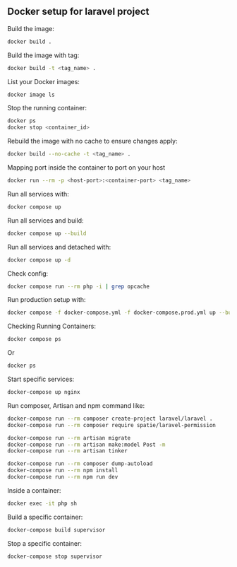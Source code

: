 ## Docker setup for laravel project

Build the image:
```bash
docker build .
```
Build the image with tag:
```bash
docker build -t <tag_name> .
```
List your Docker images:
```bash
docker image ls
```
Stop the running container:
```bash
docker ps
docker stop <container_id>
```
Rebuild the image with no cache to ensure changes apply:
```bash
docker build --no-cache -t <tag_name> .
```
Mapping port inside the container to port on your host
```bash
docker run --rm -p <host-port>:<container-port> <tag_name>
```
Run all services with:
```bash
docker compose up
```
Run all services and build:
```bash
docker compose up --build
```
Run all services and detached with:
```bash
docker compose up -d
```
Check config:
```bash
docker compose run --rm php -i | grep opcache
```
Run production setup with:
```bash
docker compose -f docker-compose.yml -f docker-compose.prod.yml up --build
```
Checking Running Containers:
```bash
docker compose ps
```
Or
```bash
docker ps
```
Start specific services:
```bash
docker-compose up nginx
```
Run composer, Artisan and npm command like:
```bash
docker-compose run --rm composer create-project laravel/laravel .
docker-compose run --rm composer require spatie/laravel-permission

docker-compose run --rm artisan migrate
docker-compose run --rm artisan make:model Post -m
docker-compose run --rm artisan tinker

docker-compose run --rm composer dump-autoload
docker-compose run --rm npm install
docker-compose run --rm npm run dev
```
Inside a container:
```bash
docker exec -it php sh
```
Build a specific container:
```bash
docker-compose build supervisor
```
Stop a specific container:
```bash
docker-compose stop supervisor
```